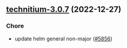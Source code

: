 

## [technitium-3.0.7](https://github.com/truecharts/charts/compare/technitium-3.0.6...technitium-3.0.7) (2022-12-27)

### Chore

- update helm general non-major ([#5856](https://github.com/truecharts/charts/issues/5856))
  
  